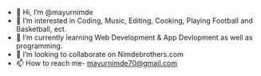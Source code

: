 - 👋 Hi, I’m @mayurnimde
- 👀 I’m interested in Coding, Music, Editing, Cooking, Playing Football and Basketball, ect.
- 🌱 I’m currently learning Web Development & App Devlopment as well as programming.
- 💞️ I’m looking to collaborate on Nimdebrothers.com
- 📫 How to reach me- mayurnimde70@gmail.com

<!---
mayurnimde/mayurnimde is a ✨ special ✨ repository because its `README.md` (this file) appears on your GitHub profile.
You can click the Preview link to take a look at your changes.
--->
